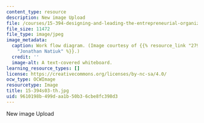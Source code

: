 ```yaml
---
content_type: resource
description: New image Upload
file: /courses/15-394-designing-and-leading-the-entrepreneurial-organization-spring-2003/9610198b499daa1b50b36cbe8fc398d3_15-394s03-th.jpg
file_size: 11472
file_type: image/jpeg
image_metadata:
  caption: Work flow diagram. (Image courtesy of {{% resource_link "2799a20c-49fe-42c9-8c84-8c7abba1f96e"
    "Jonathan Natiuk" %}}.)
  credit: ''
  image-alt: A text-covered whiteboard.
learning_resource_types: []
license: https://creativecommons.org/licenses/by-nc-sa/4.0/
ocw_type: OCWImage
resourcetype: Image
title: 15-394s03-th.jpg
uid: 9610198b-499d-aa1b-50b3-6cbe8fc398d3
---
```

New image Upload